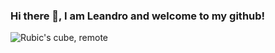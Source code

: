 ### Hi there 👋, I am Leandro and welcome to my github!

![Rubic's cube, remote](https://media.giphy.com/media/V25gdutt6iuWc/giphy.gif)

<!--
**IamLeandrooooo/IamLeandrooooo** is a ✨ _special_ ✨ repository because its `README.md` (this file) appears on your GitHub profile.

Here are some ideas to get you started:

- 🔭 I’m currently working on ...
- 🌱 I’m currently learning ...
- 👯 I’m looking to collaborate on ...
- 🤔 I’m looking for help with ...
- 💬 Ask me about ...
- 📫 How to reach me: ...
- 😄 Pronouns: ...
- ⚡ Fun fact: ...
-->
